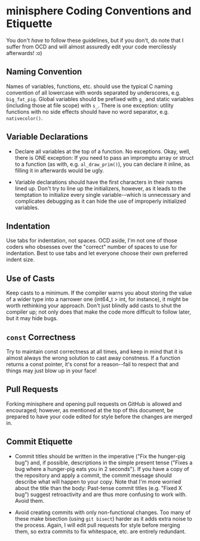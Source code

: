 minisphere Coding Conventions and Etiquette
===========================================

You don't *have* to follow these guidelines, but if you don't, do note
that I suffer from OCD and will almost assuredly edit your code
mercilessly afterwards! :o) 

Naming Convention
-----------------
Names of variables, functions, etc. should use the typical C naming
convention of all lowercase with words separated by underscores, e.g.
`big_fat_pig`. Global variables should be prefixed with `g_` and static
variables (including those at file scope) with `s_`. There is one
exception: utility functions with no side effects should have no word
separator, e.g. `nativecolor()`.

Variable Declarations
---------------------
* Declare all variables at the top of a function. No exceptions. Okay,
  well, there is ONE exception: If you need to pass an impromptu array
  or struct to a function (as with, e.g. `al_draw_prim()`), you can
  declare it inline, as filling it in afterwards would be ugly.

* Variable declarations should have the first characters in their names
  lined up. Don't try to line up the initializers, however, as it leads
  to the temptation to initialize every single variable--which is
  unnecessary and complicates debugging as it can hide the use of
  improperly initialized variables.

Indentation
-----------
Use tabs for indentation, not spaces. OCD aside, I'm not one of those
coders who obsesses over the "correct" number of spaces to use for
indentation. Best to use tabs and let everyone choose their own
preferred indent size.

Use of Casts
------------
Keep casts to a minimum. If the compiler warns you about storing the
value of a wider type into a narrower one (int64_t > int, for instance),
it might be worth rethinking your approach.  Don't just blindly add
casts to shut the compiler up; not only does that make the code more
difficult to follow later, but it may hide bugs.

`const` Correctness
-------------------
Try to maintain const correctness at all times, and keep in mind that
it is almost always the wrong solution to cast away constness. If a
function returns a const pointer, it's const for a reason--fail to
respect that and things may just blow up in your face!

Pull Requests
-------------
Forking minisphere and opening pull requests on GitHub is allowed and
encouraged; however, as mentioned at the top of this document, be
prepared to have your code edited for style before the changes are
merged in.

Commit Etiquette
----------------
* Commit titles should be written in the imperative ("Fix the hunger-pig
  bug") and, if possible, descriptions in the simple present tense
  ("Fixes a bug where a hunger-pig eats you in 2 seconds"). If you have
  a copy of the repository and apply a commit, the commit message should
  describe what will happen to your copy. Note that I'm more worried
  about the title than the body: Past-tense commit titles (e.g. "Fixed
  X bug") suggest retroactivity and are thus more confusing to work
  with. Avoid them.

* Avoid creating commits with only non-functional changes. Too many of
  these make bisection (using `git bisect`) harder as it adds extra
  noise to the process. Again, I will edit pull requests for style
  before merging them, so extra commits to fix whitespace, etc. are
  entirely redundant.
